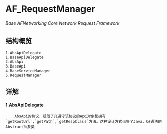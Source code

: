 # AF_RequestManager
###### Base AFNetworking Core Network Request Framework

## 结构概览
    1.AbsApiDelegate
    1.BaseApiDelegate
    2.AbsApi
    3.BaseApi
    4.BaseServiceManager
    5.RequestManager

## 详解
#### 1.AbsApiDelegate
        AbsApi的协议，规范了凡遵守该协议的Api对象都拥有`getRootUrl`,`getPath`,`getRespClass`方法。这种设计方式借鉴了Java，C#语法的Abstract抽象类
    





